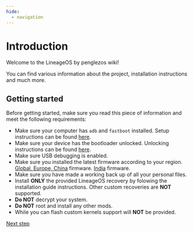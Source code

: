 ```yaml
---
hide:
  - navigation
---
```


# Introduction
Welcome to the LineageOS by penglezos wiki!

You can find various information about the project, installation instructions and much more.

## Getting started
Before getting started, make sure you read this piece of information and meet the following requirements:

* Make sure your computer has `adb` and `fastboot` installed. Setup instructions can be found [here](https://wiki.lineageos.org/adb_fastboot_guide.html).
* Make sure your device has the bootloader unlocked. Unlocking instructions can be found [here](https://new.c.mi.com/global/post/101245).
* Make sure USB debugging is enabled.
* Make sure you installed the latest firmware according to your region. [Global, Europe, China](https://xmfirmwareupdater.com/firmware/raphael/) firmware. [India](https://xmfirmwareupdater.com/firmware/raphaelin/) firmware.
* Make sure you have made a working back up of all your personal files.
* Install **ONLY** the provided LineageOS recovery by folowing the installation guide instructions. Other custom recoveries are **NOT** supported.
* **Do NOT** decrypt your system.
* **Do NOT** root and install any other mods.
* While you can flash custom kernels support will **NOT** be provided.

<a href="devices" class="md-button">Next step</a>